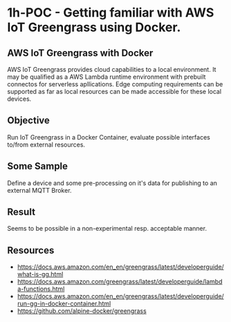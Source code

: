 # 1h-POC - Getting familiar with AWS IoT Greengrass using Docker.

## AWS IoT Greengrass with Docker

AWS IoT Greengrass provides cloud capabilities to a local environment. It may be qualified as a AWS Lambda runtime environment with prebuilt connectos for serverless apllications. Edge computing requirements can be supported as far as local resources can be made accessible for these local devices. 

## Objective

Run IoT Greengrass in a Docker Container, evaluate possible interfaces to/from external resources.

## Some Sample

Define a device and some pre-processing on it's data for publishing to an external MQTT Broker.

## Result

Seems to be possible in a non-experimental resp. acceptable manner.

## Resources

- https://docs.aws.amazon.com/en_en/greengrass/latest/developerguide/what-is-gg.html
- https://docs.aws.amazon.com/greengrass/latest/developerguide/lambda-functions.html
- https://docs.aws.amazon.com/en_en/greengrass/latest/developerguide/run-gg-in-docker-container.html
- https://github.com/alpine-docker/greengrass

